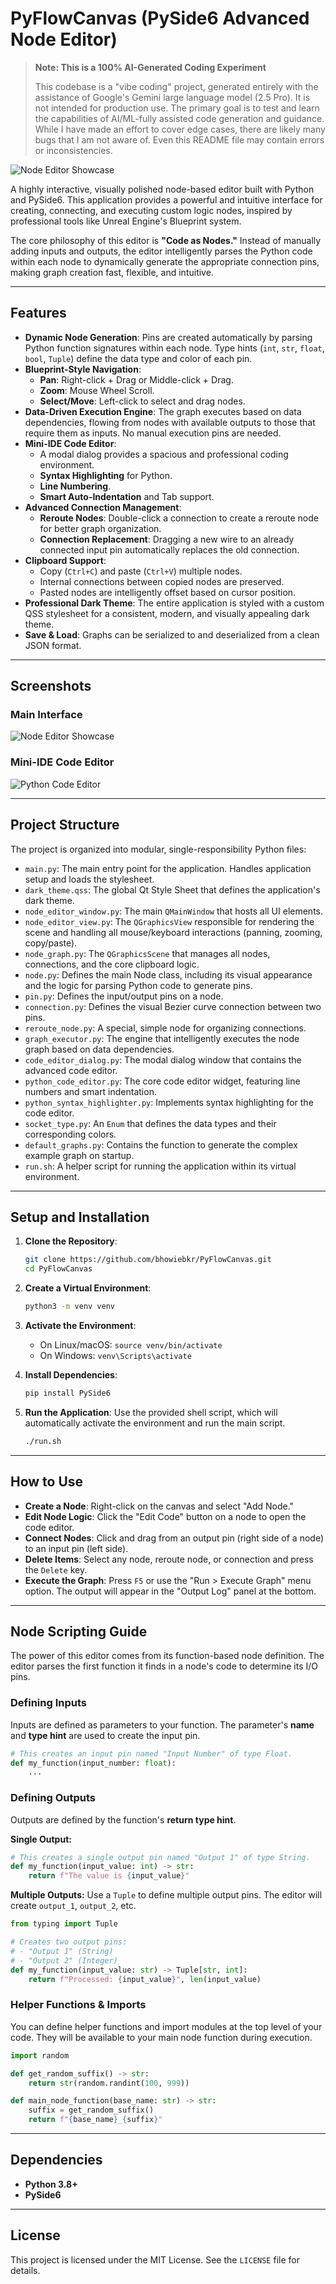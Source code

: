 # PyFlowCanvas (PySide6 Advanced Node Editor)

> **Note: This is a 100% AI-Generated Coding Experiment**
>
> This codebase is a "vibe coding" project, generated entirely with the assistance of Google's Gemini large language model (2.5 Pro). It is not intended for production use. The primary goal is to test and learn the capabilities of AI/ML-fully assisted code generation and guidance. While I have made an effort to cover edge cases, there are likely many bugs that I am not aware of. Even this README file may contain errors or inconsistencies.


![Node Editor Showcase](images/gui.png)

A highly interactive, visually polished node-based editor built with Python and PySide6. This application provides a powerful and intuitive interface for creating, connecting, and executing custom logic nodes, inspired by professional tools like Unreal Engine's Blueprint system.

The core philosophy of this editor is **"Code as Nodes."** Instead of manually adding inputs and outputs, the editor intelligently parses the Python code within each node to dynamically generate the appropriate connection pins, making graph creation fast, flexible, and intuitive.

---

## Features

* **Dynamic Node Generation**: Pins are created automatically by parsing Python function signatures within each node. Type hints (`int`, `str`, `float`, `bool`, `Tuple`) define the data type and color of each pin.
* **Blueprint-Style Navigation**:
    * **Pan**: Right-click + Drag or Middle-click + Drag.
    * **Zoom**: Mouse Wheel Scroll.
    * **Select/Move**: Left-click to select and drag nodes.
* **Data-Driven Execution Engine**: The graph executes based on data dependencies, flowing from nodes with available outputs to those that require them as inputs. No manual execution pins are needed.
* **Mini-IDE Code Editor**:
    * A modal dialog provides a spacious and professional coding environment.
    * **Syntax Highlighting** for Python.
    * **Line Numbering**.
    * **Smart Auto-Indentation** and Tab support.
* **Advanced Connection Management**:
    * **Reroute Nodes**: Double-click a connection to create a reroute node for better graph organization.
    * **Connection Replacement**: Dragging a new wire to an already connected input pin automatically replaces the old connection.
* **Clipboard Support**:
    * Copy (`Ctrl+C`) and paste (`Ctrl+V`) multiple nodes.
    * Internal connections between copied nodes are preserved.
    * Pasted nodes are intelligently offset based on cursor position.
* **Professional Dark Theme**: The entire application is styled with a custom QSS stylesheet for a consistent, modern, and visually appealing dark theme.
* **Save & Load**: Graphs can be serialized to and deserialized from a clean JSON format.

---

## Screenshots

### Main Interface
![Node Editor Showcase](images/text_adventure_graph.png)

### Mini-IDE Code Editor
![Python Code Editor](images/python_editor.png)

---

## Project Structure

The project is organized into modular, single-responsibility Python files:

* `main.py`: The main entry point for the application. Handles application setup and loads the stylesheet.
* `dark_theme.qss`: The global Qt Style Sheet that defines the application's dark theme.
* `node_editor_window.py`: The main `QMainWindow` that hosts all UI elements.
* `node_editor_view.py`: The `QGraphicsView` responsible for rendering the scene and handling all mouse/keyboard interactions (panning, zooming, copy/paste).
* `node_graph.py`: The `QGraphicsScene` that manages all nodes, connections, and the core clipboard logic.
* `node.py`: Defines the main Node class, including its visual appearance and the logic for parsing Python code to generate pins.
* `pin.py`: Defines the input/output pins on a node.
* `connection.py`: Defines the visual Bezier curve connection between two pins.
* `reroute_node.py`: A special, simple node for organizing connections.
* `graph_executor.py`: The engine that intelligently executes the node graph based on data dependencies.
* `code_editor_dialog.py`: The modal dialog window that contains the advanced code editor.
* `python_code_editor.py`: The core code editor widget, featuring line numbers and smart indentation.
* `python_syntax_highlighter.py`: Implements syntax highlighting for the code editor.
* `socket_type.py`: An `Enum` that defines the data types and their corresponding colors.
* `default_graphs.py`: Contains the function to generate the complex example graph on startup.
* `run.sh`: A helper script for running the application within its virtual environment.

---

## Setup and Installation

1.  **Clone the Repository**:
    ```bash
    git clone https://github.com/bhowiebkr/PyFlowCanvas.git
    cd PyFlowCanvas
    ```

2.  **Create a Virtual Environment**:
    ```bash
    python3 -m venv venv
    ```

3.  **Activate the Environment**:
    * On Linux/macOS: `source venv/bin/activate`
    * On Windows: `venv\Scripts\activate`

4.  **Install Dependencies**:
    ```bash
    pip install PySide6
    ```

5.  **Run the Application**:
    Use the provided shell script, which will automatically activate the environment and run the main script.
    ```bash
    ./run.sh
    ```

---

## How to Use

* **Create a Node**: Right-click on the canvas and select "Add Node."
* **Edit Node Logic**: Click the "Edit Code" button on a node to open the code editor.
* **Connect Nodes**: Click and drag from an output pin (right side of a node) to an input pin (left side).
* **Delete Items**: Select any node, reroute node, or connection and press the `Delete` key.
* **Execute the Graph**: Press `F5` or use the "Run > Execute Graph" menu option. The output will appear in the "Output Log" panel at the bottom.

---

## Node Scripting Guide

The power of this editor comes from its function-based node definition. The editor parses the first function it finds in a node's code to determine its I/O pins.

### Defining Inputs
Inputs are defined as parameters to your function. The parameter's **name** and **type hint** are used to create the input pin.

```python
# This creates an input pin named "Input Number" of type Float.
def my_function(input_number: float):
    ...
```

### Defining Outputs
Outputs are defined by the function's **return type hint**.

**Single Output:**
```python
# This creates a single output pin named "Output 1" of type String.
def my_function(input_value: int) -> str:
    return f"The value is {input_value}"
```

**Multiple Outputs:**
Use a `Tuple` to define multiple output pins. The editor will create `output_1`, `output_2`, etc.

```python
from typing import Tuple

# Creates two output pins:
# - "Output 1" (String)
# - "Output 2" (Integer)
def my_function(input_value: str) -> Tuple[str, int]:
    return f"Processed: {input_value}", len(input_value)
```

### Helper Functions & Imports
You can define helper functions and import modules at the top level of your code. They will be available to your main node function during execution.

```python
import random

def get_random_suffix() -> str:
    return str(random.randint(100, 999))

def main_node_function(base_name: str) -> str:
    suffix = get_random_suffix()
    return f"{base_name}_{suffix}"
```

---

## Dependencies

* **Python 3.8+**
* **PySide6**

---

## License

This project is licensed under the MIT License. See the `LICENSE` file for details.
